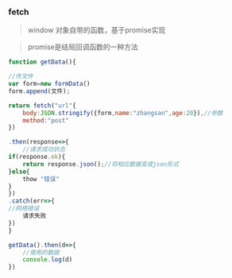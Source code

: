 ### fetch
> window 对象自带的函数，基于promise实现

> promise是结局回调函数的一种方法



```js
function getData(){

//传文件
var form=new formData()
form.append(文件);

return fetch("url"{
    body:JSON.stringify({form,name:"zhangsan",age:20}),//参数
    method:"post"
})

.then(response=>{
    //请求成功状态
if(response.ok){
    return response.json();//将相应数据变成json形式
}else{
    thow "错误"
}
})
.catch(err=>{
//网络错误
    请求失败
})
}

getData().then(d=>{
    //使用的数据
    console.log(d)
})
```







